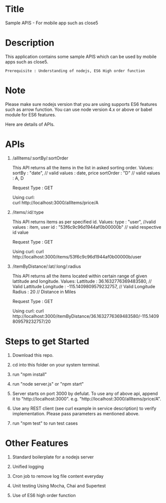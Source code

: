 Title
========================================================================================
Sample APIS - For mobile app such as close5

Description
========================================================================================
This application contains some sample APIS which can be used by mobile apps such as close5.

	Prerequisite : Understanding of nodejs, ES6 High order function
	
Note
========================================================================================
Please make sure nodejs version that you are using supports ES6 features such as arrow function. 
You can use node version 4.x or above or babel module for ES6 features.


Here are details of APIs.

APIs
========================================================================================
1) /allItems/:sortBy/:sortOrder

	This API returns all the items in the list in asked sorting order.
	Values:
			sortBy : "date", // valid values : date, price 
			sortOrder : "D" // valid values : A, D  
	
	Request Type : GET
	
	Using curl:		
	curl http://localhost:3000/allItems/price/A
	

2) /items/:id/:type

	This API returns items as per specified id.
	Values:
			type : "user", //valid values : item, user
			id : "53f6c9c96d1944af0b00000b" // valid respective id value 

	Request Type : GET
	
	Using curl:	
	curl http://localhost:3000/items/53f6c9c96d1944af0b00000b/user

3) /itemByDistance/:lat/:long/:radius
	
	This API returns all the items located within certain range of given lattitude and longitude.
	Values:
			Lattitude : 36.1632776369483580, // Valid Lattitude
			Longitude : -115.1409809579232757, // Valid Longitude
			Radius : 20 // Distance in Miles
			
	Request Type : GET
	
	Using curl:
	curl http://localhost:3000/itemByDistance/36.1632776369483580/-115.1409809579232757/20
	
	
Steps to get Started 
========================================================================================
1) Download this repo.

2) cd into this folder on your system terminal.

3) run "npm install"

4) run "node server.js" or "npm start"

5) Server starts on port 3000 by defulat. To use any of above api, append it to "http://localhost:3000".  e.g. "http://localhost:3000/allItems/price/A".
 
6) Use any REST client (see curl example in service description) to verify implementation. Please pass parameters as mentioned above.

7) run "npm test" to run test cases




Other Features
========================================================================================

1) Standard boilerplate for a nodejs server

2) Unified logging 

3) Cron job to remove log file content everyday

4) Unit testing Using Mocha, Chai and Supertest

5) Use of ES6 high order function

